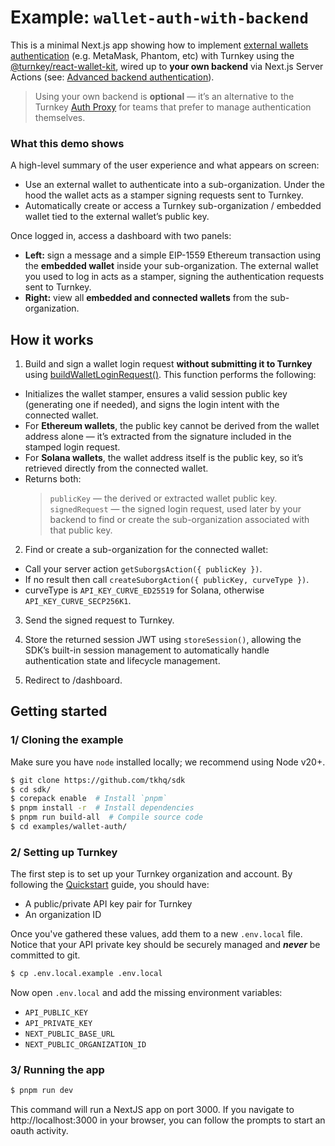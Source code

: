 # Example: `wallet-auth-with-backend`

This is a minimal Next.js app showing how to implement [external wallets authentication](https://docs.turnkey.com/sdks/react/using-external-wallets/overview) (e.g. MetaMask, Phantom, etc) with Turnkey using the [@turnkey/react-wallet-kit](https://docs.turnkey.com/sdks/react), wired up to **your own backend** via Next.js Server Actions (see: [Advanced backend authentication](https://docs.turnkey.com/sdks/react/advanced-backend-authentication)).

> Using your own backend is **optional** — it’s an alternative to the Turnkey [Auth Proxy](https://docs.turnkey.com/reference/auth-proxy) for teams that prefer to manage authentication themselves.

### What this demo shows

A high-level summary of the user experience and what appears on screen:

- Use an external wallet to authenticate into a sub-organization. Under the hood the wallet acts as a stamper signing requests sent to Turnkey.
- Automatically create or access a Turnkey sub-organization / embedded wallet tied to the external wallet’s public key.

Once logged in, access a dashboard with two panels:

- **Left:** sign a message and a simple EIP-1559 Ethereum transaction using the **embedded wallet** inside your sub-organization. The external wallet you used to log in acts as a stamper, signing the authentication requests sent to Turnkey.
- **Right:** view all **embedded and connected wallets** from the sub-organization.

## How it works

1. Build and sign a wallet login request **without submitting it to Turnkey** using [buildWalletLoginRequest()](https://github.com/tkhq/sdk/blob/fa54063a394bfef7ead9f64b72a093c5e696a401/packages/core/src/__clients__/core.ts#L797). This function performs the following:

- Initializes the wallet stamper, ensures a valid session public key (generating one if needed), and signs the login intent with the connected wallet.
- For **Ethereum wallets**, the public key cannot be derived from the wallet address alone — it’s extracted from the signature included in the stamped login request.
- For **Solana wallets**, the wallet address itself is the public key, so it’s retrieved directly from the connected wallet.
- Returns both:
  > `publicKey` — the derived or extracted wallet public key.
  > `signedRequest` — the signed login request, used later by your backend to find or create the sub-organization associated with that public key.

2. Find or create a sub-organization for the connected wallet:

- Call your server action `getSuborgsAction({ publicKey })`.
- If no result then call `createSuborgAction({ publicKey, curveType })`.
- curveType is `API_KEY_CURVE_ED25519` for Solana, otherwise `API_KEY_CURVE_SECP256K1`.

3. Send the signed request to Turnkey.

4. Store the returned session JWT using `storeSession()`, allowing the SDK’s built-in session management to automatically handle authentication state and lifecycle management.

5. Redirect to /dashboard.

## Getting started

### 1/ Cloning the example

Make sure you have `node` installed locally; we recommend using Node v20+.

```bash
$ git clone https://github.com/tkhq/sdk
$ cd sdk/
$ corepack enable  # Install `pnpm`
$ pnpm install -r  # Install dependencies
$ pnpm run build-all  # Compile source code
$ cd examples/wallet-auth/
```

### 2/ Setting up Turnkey

The first step is to set up your Turnkey organization and account. By following the [Quickstart](https://docs.turnkey.com/getting-started/quickstart) guide, you should have:

- A public/private API key pair for Turnkey
- An organization ID

Once you've gathered these values, add them to a new `.env.local` file. Notice that your API private key should be securely managed and **_never_** be committed to git.

```bash
$ cp .env.local.example .env.local
```

Now open `.env.local` and add the missing environment variables:

- `API_PUBLIC_KEY`
- `API_PRIVATE_KEY`
- `NEXT_PUBLIC_BASE_URL`
- `NEXT_PUBLIC_ORGANIZATION_ID`

### 3/ Running the app

```bash
$ pnpm run dev
```

This command will run a NextJS app on port 3000. If you navigate to http://localhost:3000 in your browser, you can follow the prompts to start an oauth activity.
